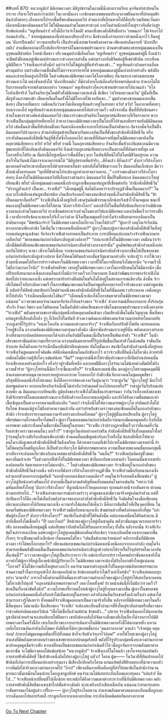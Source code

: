 ##บทที่ 870: หนวกหูนัก!
มิติเทพลวงตา
มิติรูปธรรมในยามนี้นิ่งสงบราบเรียบ ดุจจันทร์สะท้อนในกระจก เริ่มจะโปร่งแสงว่างเปล่า
ในเวลานั้นเอง
เงาซ้อนของเขตแดนประดุจภาพฝันมายาที่ปกคลุมฟ้าดินกำลังค่อยๆ เลือนหายไปจากพื้นที่ของดินแดนทวีป
ส่วนแรกที่เลือนหายไปก็คือบริเวณทิศตะวันตกเฉียงเหนือของดินแดนทวีป ไม่ใช่ดินแดนส่วนในของราชวงศ์
ภายในตำหนักหลังใหญ่ราวกับสัตว์อสูรยักษ์แห่งหนึ่ง
“หยูเทียนฮ่าว! ครั้งนี้ถือว่าเจ้าโชคดี! มรดกสิ่งของศักดิ์สิทธิ์อย่าง ‘เทพนภา’ ให้เจ้าเอาไปก่อนแล้วกัน…”
ชายหนุ่มผมแดงที่เปล่งแสงสีทองทั่วร่าง มือข้างหนึ่งกำหอกยาวด้ามหนึ่งเอาไว้ ยืนอยู่บน ‘มังกรปีกเพลิง’ ยาวหลายสิบจั้ง เป็นประหนึ่งเทพเจ้าเพลิงสงคราม
เพียงแค่กลิ่นอายที่ ‘มังกรปีกเพลิง’ สาดซัดอออกมาก็ใกล้เคียงจักรพรรดิในขอบเขตปราณเทวะ
ด้านตรงข้ามของชายหนุ่มผมแดงเป็นบุรุษผมสีดำสนิท ใบหน้าซีดขาว บริเวณมุมปากมีเลือดไหล
‘หยูเทียนฮ่าว’ บุรุษหนุ่มผมดำผู้นี้ ถึงแม้ว่าจะมีพลังฝึกตนอยู่เพียงแค่ปราณเทวะช่วงกลางเท่านั้น แต่บนร่างกลับมีจิตต่อสู้ที่เขย่าฟ้าดิน กระเทือนภูติผีปีศาจ
“เจ้าแข็งแกร่งยิ่งนัก! แต่ว่าเจ้าไม่ใช่คู่ต่อสู้ที่แท้จริงของข้า…”
หยูเทียนฮ่าวปาดคราบเลือดตรงมุมปาก บนร่างมีความเชื่อมั่นที่ไม่อาจจะบรรยายได้
ชายหนุ่มผมแดงผู้นั้นเก่งกล้าอย่างยิ่ง พลังฝึกตนและสายเลือดสูงส่งไร้ที่ติ ในช่วงต้นของมิติเทพลวงตาได้โอกาสติดๆ กันจนทะลวงผ่านขอบเขตปราณเทวะได้
หนำซ้ำเขายังได้ ‘มังกรปีกเพลิง’ ที่มีกำลังรบใกล้เคียงกับจักรพรรดิมาด้วย
ถ้าหากไม่ได้รับการยอมรับจากพลังมรดกอย่าง ‘เทพนภา’ หยูเทียนฮ่าวก็คงจะพ่ายแพ้ราบคาบไปนานแล้ว
“ยโสโอหังเสียจริง! ในอัจฉริยะรุ่นใหม่ทั่วทั้งมิติเทพลวงตาแห่งนี้ มีเพียง ‘เซวียนหยวนเหวิน’ ผู้นั้นที่เป็นศัตรูตัวฉกาจของข้า เสียดายก็แต่ในครั้งนี้ไม่มีโอกาสได้เจอกับเขา…”
มุมปากของชายผมแดงยกขึ้นน้อยๆ เป็นรอยยิ้มเยาะ
เหมือนกับว่าเขาไม่เห็นหยูเทียนฮ่าวอยู่ในสายตา
ขวับ! ขวับ!
ในอากาศที่ค่อยๆ อ่อนจางลงไป หยูเทียนฮ่าวและชายหนุ่มผมแดงหายไปอย่างรวดเร็ว
หลังจากนั้น
พื้นที่ที่ทับซ้อนตรงส่วนในของราชวงศ์แห่งดินแดนทวีป เช่นเงาร่างของอัจฉริยะในคฤหาสน์เสียหยางก็เริ่มจางหาย
พวกจ้าวเฟิงเป็นกลุ่มสุดท้ายที่หายไป
ถ้าหากว่ามองมิติเทพลวงตาเป็นโลกที่โปร่งแสงที่บรรจบกับมิติดินแดนทวีป
เช่นนั้นแล้วพื้นที่ทับซ้อนฝั่งตะวันตกเฉียงเหนือจะหายไปก่อนเป็นลำดับแรก
ถัดจากนั้นจึงเป็นฝั่งดินแดนทวีปส่วนกลาง
ส่วนลำดับสุดท้ายเป็นพวกริมทะเลอันเป็นที่ตั้งของสำนักศักดิ์สิทธิ์วั่น หรือกระทั่งดินแดนศักดิ์สิทธิ์เจินอู่ที่ชังไห่ซึ่งไกลออกไป
สถานที่ที่อันตรายที่สุดในมิติเทพลวงตายังเป็นคฤหาสน์เสียหยาง
ขวับ! ขวับ! พรึ่บ!
ยามนี้ ในคฤหาสน์เสียหยาง อัจฉริยะชั้นหัวกะทิแต่ละคนมีความสุขแทบบ้าที่ได้กลับมาถึงดินแดนทวีป
ถึงแม้ว่าคฤหาสน์เสียหยางจะเป็นสถานที่ที่อันตรายที่สุด แต่โอกาสที่จะได้รับ ณ ที่แห่งนี้ก็อยู่เหนือกว่าพื้นที่อื่นๆ มาก ในทันทีที่หนีไปได้โดยมีชีวิตอยู่รอด ความสำเร็จในวันหน้าไม่อาจจะคาดการณ์ได้
“มิติรูปธรรมที่แท้จริง…ดียิ่งแล้ว ดียิ่งแล้ว!”
มังกรวารีล้างโลกามองยอดอัจฉริยะพวกนั้นหายไปด้วยสายตาเย็นชา แต่กลับไม่ได้ขัดขวางอะไร มันแลบลิ้นเล็กน้อย มีแววตั้งหน้าตั้งตารอคอย
“ทุกที่ที่ข้าผ่านไปจะต้องถูกทำลายจนราบคาบ…”
เงาร่างของมังกรวารีล้างโลกาค่อยๆ ดิ่งลงไปในมิติดินแดนทวีปที่เลือนรางด้านล่าง
ดินแดนทวีป พื้นที่ริมฝั่งทะเล ดินแดนเกาะใหญ่เทียนเฟิง
พรึ่บ!
เด็กหนุ่มผมม่วงคนหนึ่งปรากฏกายขึ้นบนแท่นบูชาที่เชื่อมต่อกับ ‘สำนักศักดิ์สิทธิ์วั่น’
“ปรากฏตัวแล้ว! เป็นเขา…จ้าวเฟิง!”
“เด็กหนุ่มผู้นี้ คิดไม่ถึงเลยว่าจะปรากฏตัวขึ้นเป็นคนแรก?”
ในละแวกใกล้เคียงแท่นบูชาสีดำสนิท เกิดเสียงร้องตกใจของสมาชิกส่วนหนึ่งในสำนักศักดิ์สิทธิ์วั่น
“ข้า เป็นคนแรกงั้นหรือ?”
จ้าวเฟิงยืนนิ่งอึ้งอยู่กับที่
เขาครุ่นคิดพิจารณาเล็กน้อยจึงเข้าใจในเหตุผล ขณะที่ตนเองอยู่ในมิติเทพลวงตาได้ไล่ตาม ‘มังกรวารีล้างโลกา’ และเข้าไปในพื้นที่ทับซ้อนกันระหว่างมิติเทพลวงตาและส่วนในของทวีป
ทางเชื่อมต่อระหว่างส่วนในของทวีปและมิติเทพลวงตาเกิดขึ้นเร็วกว่าทางฝั่งนี้ เวลาที่การทับซ้อนจะสลายไปจึงไวกว่าด้วย
นี่จึงเป็นเหตุผลที่ว่าทำไมจ้าวเฟิงสามารถกลับมาเป็นลำดับแรกสุด
“ศิษย์น้องจ้าว! ในมิติเทพลวงตาเก็บเกี่ยวอะไรมาได้บ้าง?”
“ผู้เยาว์! เหตุใดเจ้าจึงเดินทางออกมาเพียงลำพัง ไม่เห็นวี่แววของคนที่เหลือเลย?”
ผู้อาวุโสและผู้เยาว์ของสำนักศักดิ์สิทธิ์วั่นที่อยู่รอบแท่นบูชามุงเข้ามา จับจ้องจ้าวเฟิงด้วยสายตาเป็นประกาย
การเปลี่ยนแปลงบนร่างจ้าวเฟิงมากมายเหลือเกิน!
“ขอบเขตแก่นก่อกำเนิดระดับสูงช่วงปลาย?”
“ก่อนจะเข้าไปในมิติเทพลวงตา เหมือนว่าเจ้าเด็กนี่มีพลังฝึกตนเพียงขอบเขตแก่นก่อกำเนิดระดับต่ำช่วงกลางเท่านั้น” ลูกศิษย์ของสำนักส่วนหนึ่งเอ่ยถกกันไปต่างๆ นานา
เพิ่งจะไม่กี่เดือน จากขอบเขตแก่นก่อกำเนิดระดับต่ำช่วงกลางขึ้นไปเป็นขอบเขตแก่นก่อกำเนิดระดับสูงช่วงปลาย นี่ทำให้คนได้ยินแล้วอกสั่นขวัญแขวนอย่างยิ่ง
จะต้องรู้ว่า
การใช้เวลาส่วนหนึ่งหมดไปกับการสำรวจค้นหาในมิติเทพลวงตา เวลาที่ใช้ในการฝึกตนจึงไม่มากนัก
“ความเร็วนี้ไม่ถือว่ามากอะไรนัก” จ้าวเฟิงส่ายศีรษะ
เขาอยู่ในมิติเทพลวงตา เวลาในการฝึกตนไม่ได้มีมากนัก เมื่อเปรียบกับหนานกงเซิ่งและคนอื่นแล้วไม่นับว่ารวดเร็วอะไรมากมาย
ถึงแม้ว่าพัฒนาการของจ้าวเฟิงไม่ด้อยไปกว่าหนานกงเซิ่ง แต่เพราะเขาย้ายร่างฝึกฝนใหม่จึงไม่ได้อยู่ในสถานการณ์เดียวกัน
ดังนั้น จ้าวเฟิงไม่พอใจกับระดับความเร็วในการพัฒนาของตนจึงเป็นคำพูดที่ออกมาจากใจจริงของเขา
แต่คำพูดเช่นนี้ กลับทำให้สีหน้าสมาชิกเก่าใหม่ส่วนหนึ่งของสำนักศักดิ์สิทธิ์วั่นในที่นั้นเผยแววประหลาด เหมือนถูกทำให้สำลัก
“เจ้าเด็กคนนี้แกล้งโง่สินะ!”
“เด็กคนนี้จะต้องได้โอกาสมหาศาลในมิติเทพลวงตามาแน่นอน”
แววตาของคนจำนวนมากจับจ้องไปบนร่างของ ‘จ้าวเฟิง’ ด้วยอารมณ์ที่หลากหลาย ทั้งร้อนรุ่ม จริงจัง อิจฉา ริษยา และไม่ยินยอม
ในนั้นยังมีห้วงคิดเซียนของราชันในขอบเขตปราณเทวะหนึ่งสองสาย
“จ้าวเฟิง!”
พลังมหาศาลของราชันกลุ่มหนึ่งปกคลุมกดดันเข้ามา เกิดเสียงดังขึ้นในชั้นวิญญาณ
พื้นที่ของแท่นบูชาที่เสียงดังอื้ออึง จู่ๆ ก็เงียบไปในทันที ห้วงความคิดและสติของคนจำนวนมากคล้ายโดนกดทับจากภูเขาที่ไร้รูปร่าง
“คนละโลกกัน ความแตกต่างมากจริงๆ”
จ้าวเฟิงเกือบปรับตัวไม่ทัน เขาทอดถอนใจอยู่ข้างใน
แรงกดดันของมิติเทพลวงตารุนแรงยิ่งนัก เมื่อราชันปราณเทวะอยู่ที่นั่น พลังและแรงทำลายล้างที่สามารถปลดปล่อยออกมาได้จะต่างกันกับมิติในขณะนี้เป็นร้อยเป็นพันเท่าตัว
“จ้าวเฟิง!”
ในน้ำเสียงของราชันแฝงความเกรี้ยวกราด แรงกดดันมหาศาลที่ไร้รูปเพิ่มขึ้นเป็นเท่าตัวในฉับพลัน
ราชันเปิดปากเอ่ย คิดไม่ถึงเลยว่าเจ้าเด็กนั่นกลับมีท่าทีเหม่อลอย ทันใดนั้นเอง
สมาชิกในสำนักส่วนหนึ่งที่อยู่รอบจ้าวเฟิงเริ่มสูดลมหายใจติดขัด สตินึกคิดเหมือนโดนกักขังเอาไว้
ทว่าจ้าวเฟิงที่ยืนนิ่งไม่ไหวติง ด้วยท่าทีเหมือนไม่มีความรู้สึกใดๆ แม้แต่น้อย
“หืม?”
เหตุการณ์นี้ทำให้ราชันปราณเทวะที่เปิดปากเอ่ยคนนั้นร้องเสียงหลงอย่างแปลกใจ ครึ่งก้าวสู่ราชันที่เหลือ และยอดฝีมืออาวุโสจำนวนไม่น้อยต่างสัมผัสได้ถึงความชั่วร้าย
“ผู้อาวุโสท่านนี้มีอะไรจะชี้แนะหรือ?”
จ้าวเฟิงแหงนหน้าขึ้น มองผู้อาวุโสสวมชุดคลุมที่มีลำแสงมหาศาลหมุนวนรอบกายอยู่กลางอากาศ
ไกลออกไป ยังมีราชันวัยกลางคนในชุดคลุมสีขาวบริสุทธิ์อีกคนหนึ่งรีบไล่ตามมา ซึ่งก็คืออาจารย์ของหวงอวิ๋นหู่นามว่า ‘ราชาลู่อวิ๋น’
“ผู้อาวุโสอู่! มีอะไรก็ค่อยพูดค่อยจา หากถกเถียงกับเจ้าเด็กนี่ไม่เท่ากับว่าท่านลดตัวลงไปหรอกหรือ?”
ราชาลู่อวิ๋นรีบร้อนเอ่ยสงบศึก
ณ ดินแดนเกาะเทียนเฟิง ภูมิหลังของจ้าวเฟิงไม่ได้แข็งแกร่งธรรมดา
ว่ากันว่าเบื้องหลังของเขายังมีจักรพรรดิในขอบเขตปราณเทวะที่ปลีกตัวจากโลกภายนอกผู้หนึ่ง และยังได้รับความชื่นชมและคำเชื้อเชิญมาเป็นพวกจากหนานเฟิงอ๋องอีก
“เหอะ! เจ้าเด็กนี่ไม่ให้ความเคารพผู้อาวุโส ทำผิดแล้วไม่ได้รับโทษ ข้าคนแซ่อู่จะไม่ถือสาหาความแล้วกัน แต่ว่าสำหรับข่าวคราวของสมาชิกคนอื่นในกองกำลังของสำนัก เจ้าจะต้องรายงานตามความจริงอย่างละเอียดทั้งหมด”
ผู้อาวุโสอู่ผู้นั้นเอ่ยเสียงเย็น
ผู้อาวุโสอู่เพียรข่มความโกรธเกรี้ยวไม่พอใจ ผู้เยาว์ในขอบเขตแก่นก่อกำเนิดถือว่าตนเองมีคนหนุนหลัง ถึงกับไม่เคารพเขา แม้กระทั่งคนในขั้นราชันก็ไม่อยู่ในสายตา
“จ้าวเฟิง เจ้าปรากฏกายขึ้นเร็วกว่าที่คาดครึ่งวัน รีบเล่าข่าวคราวของคนอื่นๆ มาเร็ว?”
ราชาลู่อวิ๋นเอ่ยอย่างเคร่งขรึม
สำนักศักดิ์สิทธิ์วั่นทั้งหมดสนใจใคร่รู้ว่าเหตุใดจ้าวเฟิงจึงกลับมาเพียงลำพัง ส่วนคนอื่นเผชิญหน้ากับอะไรหรือไม่
ข้อสงสัยนี้ทำให้พวกคนในระดับสูงของสำนักศักดิ์สิทธิ์วั่นตึงเครียด
ก็ด้วยเพราะคนที่เข้าไปภายในมิติเทพลวงตาเหล่านี้ ถ้าไม่ใช่คนรุ่นใหม่ที่ถูกเลือก ก็เป็นหัวกะทิอาวุโส มีศักยภาพมหาศาล
ความเป็นตายของคนชั้นยอดกลุ่มนี้ บางทีอาจจะส่งผลเกี่ยวข้องกับอนาคตของสำนักศักดิ์สิทธิ์วั่น
“คนอื่น?”
จ้าวเฟิงครุ่นคิดอยู่ชั่วขณะ พลางยิ้มแล้วเอ่ย “ในช่วงแรกที่เข้าไปในมิติเทพลวงตา ข้าก็แยกกับพวกเขาแล้ว ในตอนนั้นพวกเขายังคงปลอดภัย ล้มหายตายจากไม่มากนัก…”
ในช่วงต้นของมิติเทพลวงตา จ้าวเฟิงอยู่ในกองกำลังของสำนักศักดิ์สิทธิ์วั่นช่วงหนึ่ง
หลังจากที่มังกรวารีล้างโลกาปรากฏตัวขึ้น จ้าวเฟิงร่วมมือกับหนานกงเซิ่งแล้วแยกตัวออกจากกลุ่มทันที
“แยกตัวออกมาเดินทางคนเดียว? เหตุใดเจ้าจึงทอดทิ้งเพื่อนพ้อง”
ผู้อาวุโสอู่สีหน้าเคร่งขรึมลงไป
คำถามนี้เป็นคำถามสำคัญที่คนทั้งหมดสนใจมากเช่นกัน
“เพราะว่ามีมหันตภัยครั้งใหญ่ ‘มังกรวารีล้างโลกา’ ที่ถูกผนึกเอาไว้หลุดออกมา ทุกคนต่างหนีจากอันตราย ต่างคนต่างแยกย้ายไป…”
จ้าวเฟิงเล่าสถานการณ์อย่างคร่าวๆ
คำพูดของเขามีความจริงอยู่แปดเก้าส่วน แต่ที่ปกปิดเอาไว้ก็คือ เขาไม่เห็นถึงพลังอำนาจของกองกำลังสำนักศักดิ์สิทธิ์วั่น จึงตัดสินใจลงมือเพียงคนเดียวและเดินทางไปกับหนานกงเซิ่ง
ความจริงได้แสดงให้เห็นว่า
นี่คือการตัดสินใจที่เป็นจุดเปลี่ยน ในตอนเริ่มต้นของมิติเทพลวงตา จ้าวเฟิงร่วมมือกับหนานกงเซิ่ง ข้ามผ่านช่วงที่พลังอ่อนแอถึงที่สุด
“เผ่าพันธุ์ล้างโลกา? มังกรวารีล้างโลกา?”
สมาชิกในสำนักที่ได้ยินดังนั้น แต่ละคนเหมือนได้ยินตำนาน มีท่าทีเชื่อครึ่งไม่เชื่อครึ่ง
“ฮึ! เหลวไหล!”
สีหน้าของผู้อาวุโสอู่เย็นชาดุดัน พลังราชันหมุนวนรอบกายจ้าวเฟิง ลองกดดันเด็กหนุ่มผู้นี้ แต่กลับพบว่าอีกฝ่ายไม่ได้รับผลกระทบใดๆ ทั้งสิ้น
หลังจากนั้น จ้าวเฟิงจึงข่มใจเล่ารายละเอียด
แต่พวกผู้อาวุโสอู่ทุกคนมีข้อสงสัยมาทีละข้อๆ รายละเอียดที่พวกเขาถามมากขึ้นเรื่อยๆ
จ้าวเฟิงขมวดคิ้วเล็กน้อย เริ่มอดทนไม่ไหว
“เช่นนั้นข้าถามเจ้าหน่อย! หลังจากนั้นที่มิติเทพลวงตา เจ้าได้พบโอกาสอะไร? เพียงแค่ขอบเขตแก่นก่อกำเนิดคนหนึ่งหนีออกจากกองกำลัง เหตุใดจึงสามารถเพิ่มพลังฝึกตนขึ้นเป็นขอบเขตแก่นก่อกำเนิดระดับสูงช่วงปลายได้ราบรื่นไร้อุปสรรคในเวลาอันสั้นเช่นนี้?”
แวววตาของผู้อาวุโสอู่เป็นประกายวาววับ
แม้กระทั่งการสำรวจโดยพลังราชันของเขายังไม่อาจทำให้ผู้เยาว์ที่อยู่เบื้องหน้ามีปฏิกิริยาอะไร ในมิติเทพลวงตาจะต้องได้รับโอกาสยิ่งใหญ่แน่นอน
“โอกาส? นี่ไม่ใช่ความลับใหญ่หลวงอะไร คนจำนวนมากต่างบุกเข้าไปในคฤหาสน์ลับเทพบรรพกาล ส่วนความเร็วในการบุกเข้าไป ต้องขออภัยด้วย ข้าต้องยอมรับว่าไม่เร็วเท่าไหร่นัก”
จ้าวเฟิงเอ่ยตอบทุกอย่าง ‘ตามจริง’
การจงใจตั้งคำถามที่บีบคั้นและสร้างความลำบากใจของผู้อาวุโสอู่ทำให้เขาเริ่มจะอดทนไม่ไหวเข้าไปทุกที
“คฤหาสน์ลับเทพบรรพกาล? เหลวไหลทั้งเพ! ก้าวหน้าเช่นนี้ยังไม่นับว่ารวดเร็ว? ช่างเป็นเรื่องน่าขันยิ่งนัก!”
ความโกรธเกรี้ยวบนใบหน้าผู้อาวุโสอู่ยิ่งรุนแรงมากขึ้น
ผู้เยาว์ในขอบเขตแก่นก่อกำเนิดคนหนึ่งถึงกับกล้าไม่เห็นเขาอยู่ในสายตา แล้วยังเล่นลิ้นกับเขาครั้งแล้วครั้งเล่า
แต่เขาไม่สามารถล่วงรู้ได้เลยว่า ทั้งหมดที่จ้าวเฟิงพูดออกมาเป็นความจริงทั้งสิ้น
หลังจากที่มิติเทพลวงตาในครั้งนี้สิ้นสุดลง ไม่นานนัก ชื่อเสียงของ ‘จ้าวเฟิง’ จะต้องสะเทือนขั้วอำนาจที่ยิ่งใหญ่ระดับสามหรือสี่ดาวของราชวงศ์แห่งดินแดนทวีปแน่
“เชื่อไม่เชื่อก็แล้วแต่ท่าน ข้าขอตัว…”
เอ่ยจบ จ้าวเฟิงเดินออกไปนอกแท่นบูชาสีดำด้วยคร้านจะเอ่ยอธิบายให้ยืดยาว
เขายังต้องกลับไปจัดแจงสิ่งของที่เก็บเกี่ยวได้จากการไปมิติเทพลวงตาในครั้งนี้อีก
เขาเก็บเกี่ยวของจากการเดินทางในมิติเทพลวงตาครั้งนี้ได้มากมายยิ่ง แหวนเหล็กโบราณอันเก่ายังเก็บไม่พอ ยังดีที่เขาได้อาวุธเทพชั้นรอง ‘มนตราอากาศ’ มาแล้ว
“เจ้าหนุ่ม หยุดก่อน! ถ้าหากไม่พูดเหตุผลที่มาที่ไปทั้งหมด ข้าก็จะจับตัวเจ้าเอาไว้ก่อน!”
ภายใต้โทสะของผู้อาวุโสอู่ ลำแสงที่มีพลังมหาศาลบนร่างของเขาขยายออกปกคลุมร้อยลี้ พลังที่ไร้รูปร่างกลุ่มหนึ่งทะลวงผ่านอากาศมาปกคลุมดูดซึมจ้าวเฟิง
หากเปลี่ยนเป็นขอบเขตแก่นก่อกำเนิดทั่วไป เมื่อถูกจัดการจากพลังมหาศาลของราชัน จะไม่มีแรงตอบโต้แม้แต่น้อย
“หนวกหูนัก!”
จ้าวเฟิงเองก็โมโหแล้ว เขาโคจรแก่นแท้พลังกายสายฟ้าศักดิ์สิทธิ์ ใช้เท้าข้างหนึ่งถีบไปทางผู้อาวุโสอู่
ผลัวะ! โครม ตู้ม——
ในวินาทีที่ยันเท้าออกไป ฟ้าดินก็เกิดการเปลี่ยนแปลงอย่างรุนแรง มีเสียงอึกทึกครึกโครม แก่นแท้พลังสีฟ้าอมทองที่น่าหวาดกลัวราวสัมผัสได้จริงทะลวงผ่านอากาศไป
“อ๊าก!”
เพียงกลิ่นอายที่เหลืออยู่ก็ทำให้สมาชิกในสำนักจำนวนมากแถวนั้นเหมือนโดนปะทะโดยภูเขาลูกยักษ์ คนจำนวนไม่น้อยกระอักเลือดและทรุดลง
“แย่แล้ว! ลืมไป…”
จ้าวเฟิงหน้าเปลี่ยนสีไปเล็กน้อย ตระหนักได้ถึงความแตกต่างระหว่างที่นี่กับมิติเทพลวงตา
พลังกายสายฟ้าศักดิ์สิทธิ์ของเขาเข้าใกล้ขั้นห้าระดับต่ำ น่าสะพรึงกลัวเสียเหลือเกิน แน่นอนว่าสามารถสยบราชันธรรมดาได้อยู่แล้ว
เปรี้ยง——
ผู้อาวุโสอู่ร้องโหยหวน ลำแสงพลังมหาศาลแตกละเอียดเมื่อถูกเตะกระเด็นออกไปหลายร้อยลี้ กระดูกเกือบจะแหลกละเอียด กระอักเลือดติดต่อกันกลางอากาศ
…………………………………


[Go To Next Chapter]( ./108.md)